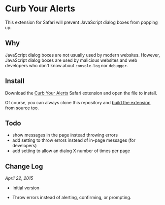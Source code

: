 # Curb Your Alerts

This extension for Safari will prevent JavaScript dialog boxes from popping up.

## Why

JavaScript dialog boxes are not usually used by modern websites. However, JavaScript dialog boxes are used by malicious websites and web developers who don't know about `console.log` nor `debugger`.

## Install

Download the [Curb Your Alerts][1] Safari extension and open the file to install.

Of course, you can always clone this repository and [build the extension][2] from source too.

## Todo

* show messages in the page instead throwing errors
* add setting to throw errors instead of in-page messages (for developers)
* add setting to allow an dialog X number of times per page

## Change Log

*April 22, 2015*

* Initial version
* Throw errors instead of alerting, confirming, or prompting.

  [1]: https://keithws.net/curb-your-alerts/curb-your-alerts.safariextz
  [2]: https://developer.apple.com/library/safari/documentation/Tools/Conceptual/SafariExtensionGuide/UsingExtensionBuilder/UsingExtensionBuilder.html#//apple_ref/doc/uid/TP40009977-CH2-SW1
